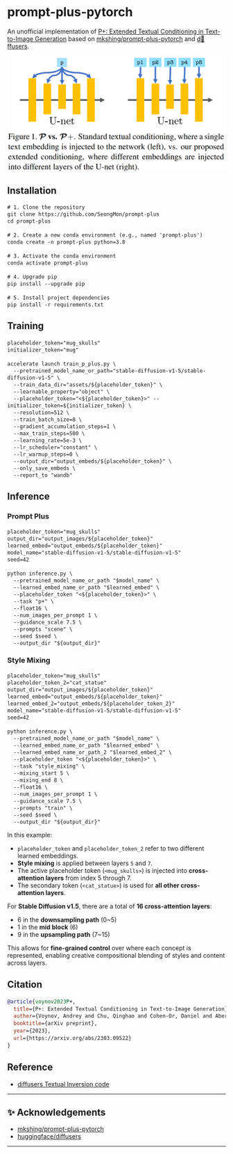 # prompt-plus-pytorch

An unofficial implementation of [P+: Extended Textual Conditioning in Text-to-Image Generation](https://prompt-plus.github.io/) based on [mkshing/prompt-plus-pytorch](https://github.com/mkshing/prompt-plus-pytorch) and [d🧨ffusers](https://github.com/huggingface/diffusers).

![method](assets/method.png)

## Installation
```commandline
# 1. Clone the repository
git clone https://github.com/SeongMon/prompt-plus
cd prompt-plus

# 2. Create a new conda environment (e.g., named 'prompt-plus')
conda create -n prompt-plus python=3.8

# 3. Activate the conda environment
conda activate prompt-plus

# 4. Upgrade pip
pip install --upgrade pip

# 5. Install project dependencies
pip install -r requirements.txt
```

## Training
```commandline
placeholder_token="mug_skulls"
initializer_token="mug"

accelerate launch train_p_plus.py \
  --pretrained_model_name_or_path="stable-diffusion-v1-5/stable-diffusion-v1-5" \
  --train_data_dir="assets/${placeholder_token}" \
  --learnable_property="object" \
  --placeholder_token="<${placeholder_token}>" --initializer_token=${initializer_token} \
  --resolution=512 \
  --train_batch_size=8 \
  --gradient_accumulation_steps=1 \
  --max_train_steps=500 \
  --learning_rate=5e-3 \
  --lr_scheduler="constant" \
  --lr_warmup_steps=0 \
  --output_dir="output_embeds/${placeholder_token}" \
  --only_save_embeds \
  --report_to "wandb"
```

## Inference

### Prompt Plus
```commandline
placeholder_token="mug_skulls"
output_dir="output_images/${placeholder_token}"
learned_embed="output_embeds/${placeholder_token}"
model_name="stable-diffusion-v1-5/stable-diffusion-v1-5"
seed=42

python inference.py \
  --pretrained_model_name_or_path "$model_name" \
  --learned_embed_name_or_path "$learned_embed" \
  --placeholder_token "<${placeholder_token}>" \
  --task "p+" \
  --float16 \
  --num_images_per_prompt 1 \
  --guidance_scale 7.5 \
  --prompts "scene" \
  --seed $seed \
  --output_dir "${output_dir}"
```

### Style Mixing
```commandline
placeholder_token="mug_skulls"
placeholder_token_2="cat_statue"
output_dir="output_images/${placeholder_token}"
learned_embed="output_embeds/${placeholder_token}"
learned_embed_2="output_embeds/${placeholder_token_2}"
model_name="stable-diffusion-v1-5/stable-diffusion-v1-5"
seed=42

python inference.py \
  --pretrained_model_name_or_path "$model_name" \
  --learned_embed_name_or_path "$learned_embed" \
  --learned_embed_name_or_path_2 "$learned_embed_2" \
  --placeholder_token "<${placeholder_token}>" \
  --task "style_mixing" \
  --mixing_start 5 \
  --mixing_end 8 \
  --float16 \
  --num_images_per_prompt 1 \
  --guidance_scale 7.5 \
  --prompts "train" \
  --seed $seed \
  --output_dir "${output_dir}"
```
In this example:

- `placeholder_token` and `placeholder_token_2` refer to two different learned embeddings.
- **Style mixing** is applied between layers `5` and `7`.
- The active placeholder token (`<mug_skulls>`) is injected into **cross-attention layers** from index 5 through 7.
- The secondary token (`<cat_statue>`) is used for **all other cross-attention layers**.

For **Stable Diffusion v1.5**, there are a total of **16 cross-attention layers**:
- 6 in the **downsampling path** (0~5)
- 1 in the **mid block** (6)
- 9 in the **upsampling path** (7~15)
 
This allows for **fine-grained control** over where each concept is represented, enabling creative compositional blending of styles and content across layers.


## Citation

```bibtex
@article{voynov2023P+,
  title={P+: Extended Textual Conditioning in Text-to-Image Generation},
  author={Voynov, Andrey and Chu, Qinghao and Cohen-Or, Daniel and Aberman, Kfir},
  booktitle={arXiv preprint},
  year={2023},
  url={https://arxiv.org/abs/2303.09522}
} 
```

## Reference
- [diffusers Textual Inversion code](https://github.com/huggingface/diffusers/tree/main/examples/textual_inversion)

---
## ✨ Acknowledgements

- [mkshing/prompt-plus-pytorch](https://github.com/mkshing/prompt-plus-pytorch)
- [huggingface/diffusers](https://github.com/huggingface/diffusers)
---